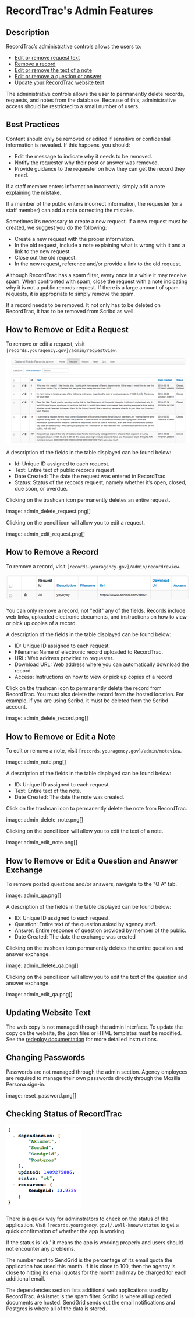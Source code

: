 # RecordTrac's Admin Features

## Description 

RecordTrac’s administrative controls allows the users to:

* [Edit or remove request text](#how-to-remove-or-edit-a-request)
* [Remove a record](#how-to-remove-a-record)
* [Edit or remove the text of a note](#how-to-remove-or-edit-a-note)
* [Edit or remove a question or answer](#how-to-remove-or-edit-a-question-and-answer-exchange)
* [Update your RecordTrac website text](#updating-website-text)

The administrative controls allows the user to permanently delete records, requests, and notes from the database. Because of this, administrative access should be restricted to a small number of users. 


## Best Practices

Content should only be removed or edited if sensitive or confidential information is revealed. If this happens, you should:

* Edit the message to indicate why it needs to be removed. 
* Notify the requester why their post or answer was removed.
* Provide guidance to the requester on how they can get the record they need. 

If a staff member enters information incorrectly, simply add a note explaining the mistake. 

If a member of the public enters incorrect information,  the requester (or a staff member) can add a note correcting the mistake. 

Sometimes it’s necessary to create a new request. If a new request must be created, we suggest you do the following:

* Create a new request with the proper information.
* In the old request, include a note explaining what is wrong with it and a link to the new request.
* Close out the old request.
* In the new request, reference and/or provide a link to the old request. 

Although RecordTrac has a spam filter, every once in a while it may receive spam. When confronted with spam, close the request with a note indicating why it is not a public records request.  If there is a large amount of spam requests, it is appropriate to simply remove the spam. 

If a record needs to be removed. It not only has to be deleted on RecordTrac, it has to be removed from Scribd as well. 

## How to Remove or Edit a Request

To remove or edit a request, visit `[records.youragency.gov]/admin/requestview`. 

![admin_edit_request](/readme/images/admin_request.png "admin_edit_request")

A description of the fields in the table displayed can be found below:

* Id: Unique ID assigned to each request.
* Text: Entire text of public records request.
* Date Created: The date the request was entered in RecordTrac.
* Status: Status of the records request, namely whether it’s open, closed, due soon, or overdue.

Clicking on the trashcan icon permanently deletes an entire request.

image::admin_delete_request.png[]

Clicking on the pencil icon will allow you to edit a request. 

image::admin_edit_request.png[]

## How to Remove a Record

To remove a record, visit `[records.youragency.gov]/admin/recordreview`.

![admin_remove_record](/readme/images/admin_remove_record.png "admin_remove_record")

You can only remove a record, not "edit" any of the fields.  Records include web links, uploaded electronic documents, and instructions on how to view or pick up copies of a record. 

A description of the fields in the table displayed can be found below:

* ID: Unique ID assigned to each request.
* Filename: Name of electronic record uploaded to RecordTrac. 
* URL: Web address provided to requester.
* Download URL: Web address where you can automatically download the record. 
* Access: Instructions on how to view or pick up copies of a record

Click on the trashcan icon to permanently delete the record from RecordTrac. You must also delete the record from the hosted location.  For example, if you are using Scribd, it must be deleted from the Scribd account.  

image::admin_delete_record.png[]

## How to Remove or Edit a Note

To edit or remove a note, visit `[records.youragency.gov]/admin/noteview`.

image::admin_note.png[]

A description of the fields in the table displayed can be found below:

* ID: Unique ID assigned to each request.
* Text: Entire text of the note.
* Date Created: The date the note was created. 

Click on the trashcan icon to permanently delete the note from RecordTrac. 

image::admin_delete_note.png[]

Clicking on the pencil icon will allow you to edit the text of a note.

image::admin_edit_note.png[]

## How to Remove or Edit a Question and Answer Exchange

To remove posted questions and/or answers, navigate to the "Q A" tab.

image::admin_qa.png[]

A description of the fields in the table displayed can be found below:

* ID: Unique ID assigned to each request.
* Question: Entire text of the question asked by agency staff.
* Answer: Entire response of question provided by member of the public. 
* Date Created: The date the exchange was created

Clicking on the trashcan icon permanently deletes the entire question and answer exchange.

image::admin_delete_qa.png[]

Clicking on the pencil icon will allow you to edit the text of the question and answer exchange. 

image::admin_edit_qa.png[]


## Updating Website Text

The web copy is not managed through the admin interface. To update the copy on the website, the .json files or HTML templates must be modified.  See the [redeploy documentation](/readme/redeploy.md) for more detailed instructions.


## Changing Passwords

Passwords are not managed through the admin section. Agency employees are required to manage their own passwords directly through the Mozilla Persona sign-in.

image::reset_password.png[]


## Checking Status of RecordTrac

![status](/readme/images/status.png "status")

There is a quick way for adminstrators to check on the status of the application. Visit `[records.youragency.gov]/.well-known/status` to get a quick confirmation of whether the app is working.

If the status is 'ok,' it means the app is working properly and users should not encounter any problems.

The number next to SendGrid is the percentage of its email quota the application has used this month. If it is close to 100, then the agency is close to hitting its email quotas for the month and may be charged for each additional email. 

The dependencies section lists additional web applications used by RecordTrac. Askismet is the spam filter. Scribd is where all uploaded documents are hosted. SendGrid sends out the email notifications and Postgres is where all of the data is stored. 


